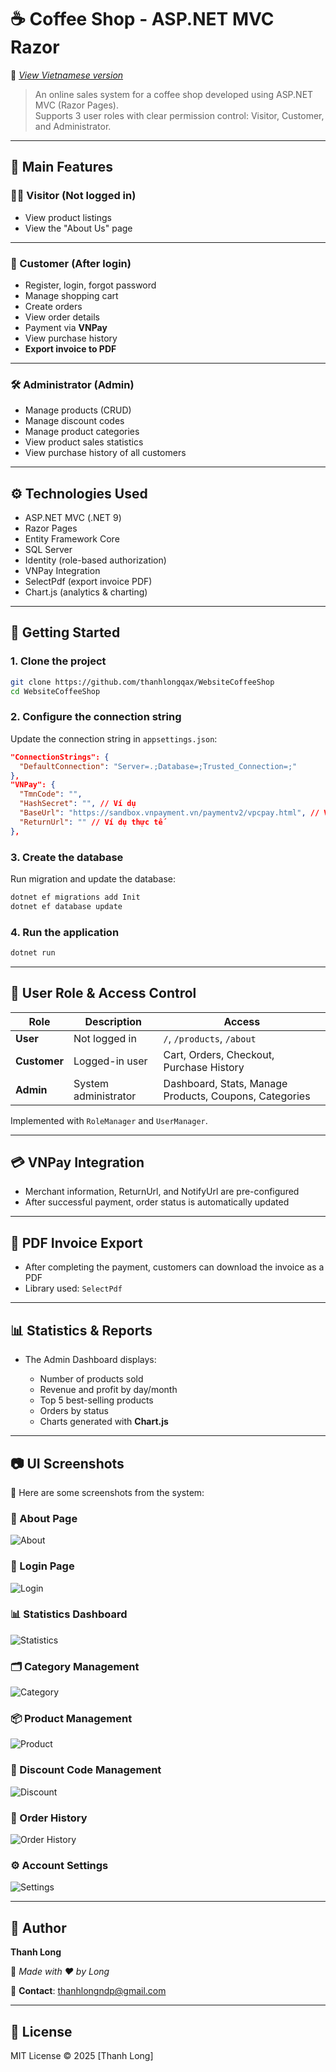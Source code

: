 # ☕ Coffee Shop - ASP.NET MVC Razor  
📌 *[View Vietnamese version](README_vn.md)*

> An online sales system for a coffee shop developed using ASP.NET MVC (Razor Pages).  
Supports 3 user roles with clear permission control: Visitor, Customer, and Administrator.

---

## 🧩 Main Features

### 🧍‍♂️ Visitor (Not logged in)
- View product listings
- View the "About Us" page

---

### 👤 Customer (After login)
- Register, login, forgot password
- Manage shopping cart
- Create orders
- View order details
- Payment via **VNPay**
- View purchase history
- **Export invoice to PDF**

---

### 🛠️ Administrator (Admin)
- Manage products (CRUD)
- Manage discount codes
- Manage product categories
- View product sales statistics
- View purchase history of all customers

---

## ⚙️ Technologies Used

- ASP.NET MVC (.NET 9)
- Razor Pages
- Entity Framework Core
- SQL Server
- Identity (role-based authorization)
- VNPay Integration
- SelectPdf (export invoice PDF)
- Chart.js (analytics & charting)

---

## 🚀 Getting Started

### 1. Clone the project
```bash
git clone https://github.com/thanhlongqax/WebsiteCoffeeShop
cd WebsiteCoffeeShop
````

### 2. Configure the connection string

Update the connection string in `appsettings.json`:

```json
"ConnectionStrings": {
  "DefaultConnection": "Server=.;Database=;Trusted_Connection=;"
},
"VNPay": {
  "TmnCode": "",
  "HashSecret": "", // Ví dụ
  "BaseUrl": "https://sandbox.vnpayment.vn/paymentv2/vpcpay.html", // Ví dụ URL của môi trường Sandbox
  "ReturnUrl": "" // Ví dụ thực tế
},
```

### 3. Create the database

Run migration and update the database:

```bash
dotnet ef migrations add Init
dotnet ef database update
```

### 4. Run the application

```bash
dotnet run
```

---

## 🔐 User Role & Access Control

| Role         | Description          | Access                                                 |
| ------------ | -------------------- | ------------------------------------------------------ |
| **User**     | Not logged in        | `/`, `/products`, `/about`                             |
| **Customer** | Logged-in user       | Cart, Orders, Checkout, Purchase History               |
| **Admin**    | System administrator | Dashboard, Stats, Manage Products, Coupons, Categories |

Implemented with `RoleManager` and `UserManager`.

---

## 💳 VNPay Integration

* Merchant information, ReturnUrl, and NotifyUrl are pre-configured
* After successful payment, order status is automatically updated

---

## 🧾 PDF Invoice Export

* After completing the payment, customers can download the invoice as a PDF
* Library used: `SelectPdf`

---

## 📊 Statistics & Reports

* The Admin Dashboard displays:

  * Number of products sold
  * Revenue and profit by day/month
  * Top 5 best-selling products
  * Orders by status
  * Charts generated with **Chart.js**

---

## 📷 UI Screenshots

📌 Here are some screenshots from the system:

### 🏪 About Page

![About](Docs/about.jpg)

### 🔐 Login Page

![Login](Docs/login.jpg)

### 📊 Statistics Dashboard

![Statistics](Docs/statistics.jpg)

### 🗂️ Category Management

![Category](Docs/category.jpg)

### 📦 Product Management

![Product](Docs/product.jpg)

### 🎫 Discount Code Management

![Discount](Docs/discountCode.jpg)

### 📜 Order History

![Order History](Docs/order.jpg)

### ⚙️ Account Settings

![Settings](Docs/setting.jpg)

---

## 👤 Author

**Thanh Long**

🚀 *Made with ❤️ by Long*

📧 **Contact**: [thanhlongndp@gmail.com](mailto:thanhlongndp@gmail.com)

---

## 📄 License

MIT License © 2025 \[Thanh Long]